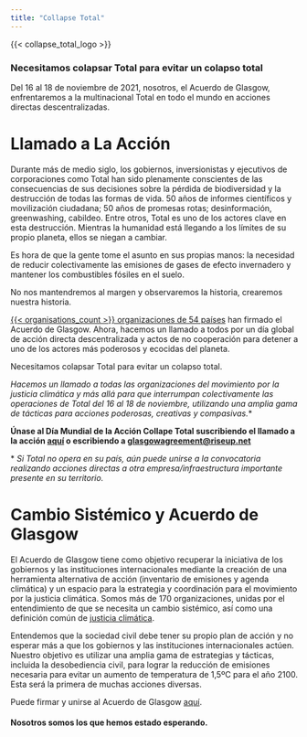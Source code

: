 ```yaml
---
title: "Collapse Total"
---
```


{{< collapse_total_logo >}}

### Necesitamos colapsar Total para evitar un colapso total

Del 16 al 18 de noviembre de 2021, nosotros, el Acuerdo de Glasgow, enfrentaremos a la multinacional Total en todo el mundo en acciones directas descentralizadas.  

# Llamado a La Acción

Durante más de medio siglo, los gobiernos, inversionistas y ejecutivos de corporaciones como Total han sido plenamente conscientes de las consecuencias de sus decisiones sobre la pérdida de biodiversidad y la destrucción de todas las formas de vida. 50 años de informes científicos y movilización ciudadana; 50 años de promesas rotas; desinformación, greenwashing, cabildeo. Entre otros, Total es uno de los actores clave en esta destrucción. Mientras la humanidad está llegando a los límites de su propio planeta, ellos se niegan a cambiar.  

Es hora de que la gente tome el asunto en sus propias manos: la necesidad de reducir colectivamente las emisiones de gases de efecto invernadero y mantener los combustibles fósiles en el suelo.  

No nos mantendremos al margen y observaremos la historia, crearemos nuestra historia.  

[{{< organisations_count >}} organizaciones de 54 países](../organisations/) han firmado el Acuerdo de Glasgow. Ahora, hacemos un llamado a todos por un día global de acción directa descentralizada y actos de no cooperación para detener a uno de los actores más poderosos y ecocidas del planeta.  

Necesitamos colapsar Total para evitar un colapso total.  

**Hacemos un llamado a todas las organizaciones del movimiento por la justicia climática y más allá para que interrumpan colectivamente las operaciones de Total* del 16 al 18 de noviembre, utilizando una amplia gama de tácticas para acciones poderosas, creativas y compasivas.**  

**Únase al Día Mundial de la Acción Collape Total suscribiendo el llamado a la acción [aquí](https://framaforms.org/collapse-total-call-to-action-1627950762) o escribiendo a glasgowagreement@riseup.net**  

\* *Si Total no opera en su país, aún puede unirse a la convocatoria realizando acciones directas a otra empresa/infraestructura importante presente en su territorio.*  

# Cambio Sistémico y Acuerdo de Glasgow

El Acuerdo de Glasgow tiene como objetivo recuperar la iniciativa de los gobiernos y las instituciones internacionales mediante la creación de una herramienta alternativa de acción (inventario de emisiones y agenda climática) y un espacio para la  estrategia y coordinación para el movimiento por la justicia climática. Somos más de 170 organizaciones, unidas por el entendimiento de que se necesita un cambio sistémico, así como una definición común de [justicia climática](../agreement/).  

Entendemos que la sociedad civil debe tener su propio plan de acción y no esperar más a que los gobiernos y las instituciones internacionales actúen. Nuestro objetivo es utilizar una amplia gama de estrategias y tácticas, incluida la desobediencia civil, para lograr la reducción de emisiones necesaria para evitar un aumento de temperatura de 1,5ºC para el año 2100. Esta será la primera de muchas acciones diversas.  

Puede firmar y unirse al Acuerdo de Glasgow [aquí](../contact/).  

#### Nosotros somos los que hemos estado esperando.